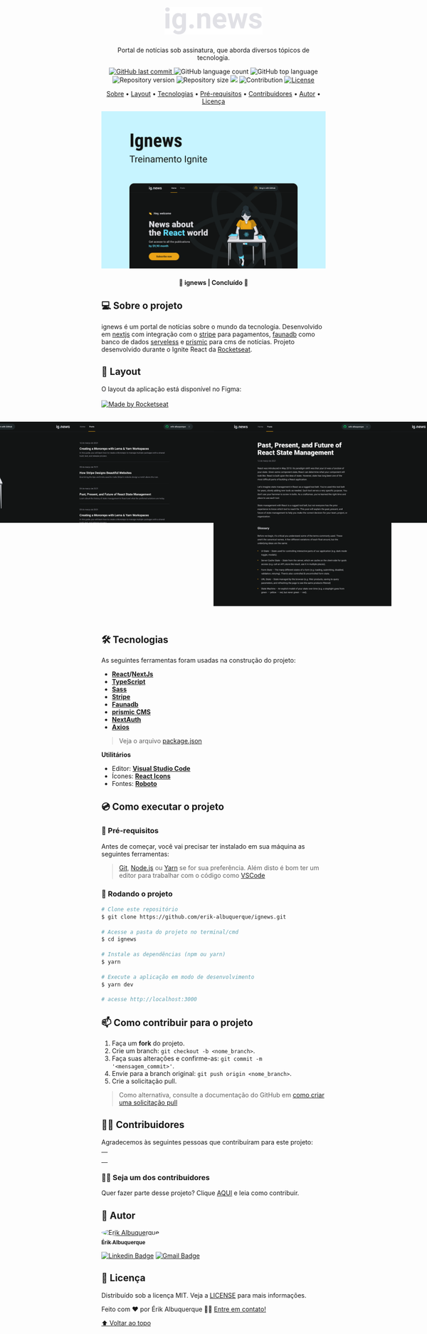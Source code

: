 <h1 align="center" id="project_name">
  <br />
  <img src="public/images/logo.svg" alt="Logo">
  <br />
</h1>

<p align="center">
Portal de notícias sob assinatura, que aborda diversos tópicos de tecnologia.
</p>

<p align="center">
  <!-- GitHub last commit -->
  <a href="https://github.com/erik-albuquerque/ignews/commits/main">
    <img alt="GitHub last commit" src="https://img.shields.io/github/last-commit/erik-albuquerque/ignews?color=EBA417">
  </a>
  <!-- GitHub language count -->
  <img alt="GitHub language count" src="https://img.shields.io/github/languages/count/erik-albuquerque/ignews?color=EBA417">
  <!-- GitHub top language -->
  <img alt="GitHub top language" src="https://img.shields.io/github/languages/top/erik-albuquerque/ignews?color=EBA417">
  <!-- Repository version -->
  <img alt="Repository version" src="https://img.shields.io/github/package-json/v/erik-albuquerque/ignews?color=EBA417">
  <!-- Repository size -->
  <img alt="Repository size" src="https://img.shields.io/github/repo-size/erik-albuquerque/ignews?color=EBA417">
  <!-- Repository status -->
  <img src="https://www.repostatus.org/badges/latest/unsupported.svg">
  <!-- Contribution -->
  <img src="https://img.shields.io/badge/contribution-welcome-EBA417" alt="Contribution">
  <!-- Link repo -->
  <a href="https://github.com/erik-albuquerque/ignews/blob/main/LICENSE.md">
    <img src="https://img.shields.io/badge/license-MIT-EBA417" alt="License">
  </a>
</p>

<p align="center">
 <a href="#about">Sobre</a> •
 <a href="#layout">Layout</a> • 
 <a href="#technologies">Tecnologias</a> • 
 <a href="#prerequisites">Pré-requisitos</a> •
 <a href="#contributors">Contribuidores</a> • 
 <a href="#author">Autor</a> • 
 <a href="#license">Licença</a>
</p>

<p align="center">
  <img src=".github/cover.png" alt="ignews">
</p>

<h4 align="center">
  	🚧 ignews | Concluído 🚧
</h4>

<h2 id="about">
💻 Sobre o projeto
</h2>

ignews é um portal de notícias sobre o mundo da tecnologia. Desenvolvido em [nextjs](https://nextjs.org/) com integração com o [stripe](https://stripe.com/en-br) para pagamentos, [faunadb](https://fauna.com/) como banco de dados [serveless](https://en.wikipedia.org/wiki/Serverless_computing) e [prismic](https://prismic.io/) para cms de notícias. Projeto desenvolvido durante o Ignite React da [Rocketseat](https://www.rocketseat.com.br/).

<h2 id="layout">🎨 Layout</h2>
O layout da aplicação está disponível no Figma:
<br /><br />
<a href="https://www.figma.com/file/gl0fHkQgvaUfXNjuwGtDDs/ig.news?node-id=1%3A2">
  <img alt="Made by Rocketseat" src="https://img.shields.io/badge/Acessar%20Layout%20-Figma-EBA417">
</a>
<br /><br />
<p align="center" style="display: flex; align-items: flex-start; justify-content: center;">
  <img alt="Home da plataforma" src=".github/web/home.png" width="400px">

  <img alt="Página de posts" src=".github/web/posts.png" width="400px">

  <img alt="Página do post aberto" src=".github/web/post.png" width="400px">

  <img alt="Página se caso você não tem um plano ativo" src=".github/web/post_not_subscribed.png" width="400px">
</p>

<br />
<h2 id="technologies">🛠 Tecnologias</h2>

As seguintes ferramentas foram usadas na construção do projeto:

- **[React](https://reactjs.org/)/[NextJs](https://nextjs.org/)**
- **[TypeScript](https://www.typescriptlang.org/)**
- **[Sass](https://sass-lang.com/)**
- **[Stripe](https://stripe.com/en-br)**
- **[Faunadb](https://fauna.com/)**
- **[prismic CMS](https://prismic.io/)**
- **[NextAuth](https://next-auth.js.org/)**
- **[Axios](https://axios-http.com/)**

> Veja o arquivo [package.json](package.json)

**Utilitários**
- Editor: **[Visual Studio Code](https://code.visualstudio.com/)**
- Ícones: **[React Icons](https://react-icons.github.io/react-icons/)**
- Fontes: **[Roboto](https://fonts.google.com/specimen/Roboto)**

<h2 id="prerequisites">💿 Como executar o projeto</h2>

### 🧰 Pré-requisitos

Antes de começar, você vai precisar ter instalado em sua máquina as seguintes ferramentas:

> [Git](https://git-scm.com), [Node.js](https://nodejs.org/en/) ou [Yarn](https://yarnpkg.com/) se for sua preferência.
> Além disto é bom ter um editor para trabalhar com o código como [VSCode](https://code.visualstudio.com/)

### 🧭 Rodando o projeto

```bash
# Clone este repositório
$ git clone https://github.com/erik-albuquerque/ignews.git

# Acesse a pasta do projeto no terminal/cmd
$ cd ignews

# Instale as dependências (npm ou yarn)
$ yarn

# Execute a aplicação em modo de desenvolvimento
$ yarn dev

# acesse http://localhost:3000
```

<h2 id="contributors">📫 Como contribuir para o projeto</h2>

1.  Faça um **fork** do projeto.
2.  Crie um branch: `git checkout -b <nome_branch>`.
3.  Faça suas alterações e confirme-as: `git commit -m '<mensagem_commit>'`.
4.  Envie para a branch original: `git push origin <nome_branch>`.
5.  Crie a solicitação pull.

> Como alternativa, consulte a documentação do GitHub em [como criar uma solicitação pull](https://help.github.com/en/github/collaborating-with-issues-and-pull-requests/creating-a-pull-request)

## 👨‍💻 Contribuidores

Agradecemos às seguintes pessoas que contribuíram para este projeto:

<table>
  <tr>
    <td align="center">
      <a href="#">
        <!--<img style="border-radius: 50%;" src="" width="100px;" alt="user"/>--><br>
        <sub>
          <b></b>
        </sub>
      </a>
    </td>
  </tr>
</table>

### 🙋‍♂️ Seja um dos contribuidores

Quer fazer parte desse projeto? Clique [AQUI](CONTRIBUTING.md) e leia como contribuir.

<h2 id="author">🦸 Autor</h2>
<a href="https://github.com/erik-albuquerque">
 <img style="border-radius: 50%;" src="https://avatars.githubusercontent.com/u/79419167?v=4" width="100px;" alt="Érik Albuquerque"/>
 <br />
 <sub><b>Érik Albuquerque</b></sub></a>

[![Linkedin Badge](https://img.shields.io/badge/-Linkedin-blue?style=flat-square&logo=Linkedin&logoColor=white&link=https://www.linkedin.com/in/erik-albuquerque/)](https://www.linkedin.com/in/erik-albuquerque/)
[![Gmail Badge](https://img.shields.io/badge/-Gmail-c14438?style=flat-square&logo=Gmail&logoColor=white&link=mailto:erik.albuquerque.oficial@gmail.com)](mailto:erik.albuquerque.oficial@gmail.com)

<h2 id="license">📝 Licença</h2>

Distribuído sob a licença MIT. Veja a [LICENSE](LICENSE.md) para mais informações.

Feito com ❤️ por Érik Albuquerque 👋🏽 [Entre em contato!](https://www.linkedin.com/in/erik-albuquerque/)

[⬆ Voltar ao topo](#project_name)<br />

